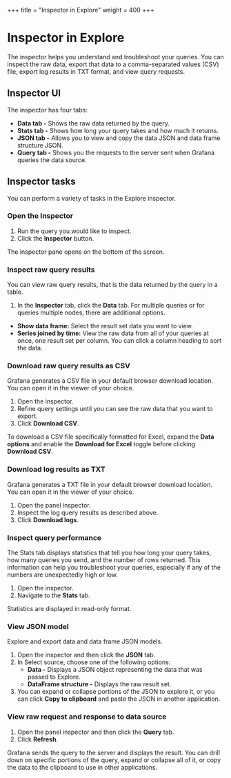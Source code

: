 +++
title = "Inspector in Explore"
weight = 400
+++

# Inspector in Explore

The inspector helps you understand and troubleshoot your queries. You can inspect the raw data, export that data to a comma-separated values (CSV) file, export log results in TXT format, and view query requests.

## Inspector UI

The inspector has four tabs:

- **Data tab -** Shows the raw data returned by the query.
- **Stats tab -** Shows how long your query takes and how much it returns.
- **JSON tab -** Allows you to view and copy the data JSON and data frame structure JSON.
- **Query tab -** Shows you the requests to the server sent when Grafana queries the data source.

## Inspector tasks

You can perform a variety of tasks in the Explore inspector.

### Open the Inspector

1. Run the query you would like to inspect.
1. Click the **Inspector** button.

The inspector pane opens on the bottom of the screen.

### Inspect raw query results

You can view raw query results, that is the data returned by the query in a table. 

1. In the **Inspector** tab, click the **Data** tab.
For multiple queries or for queries multiple nodes, there are additional options.

- **Show data frame:** Select the result set data you want to view.
- **Series joined by time:** View the raw data from all of your queries at once, one result set per column. You can click a column heading to sort the data.

### Download raw query results as CSV

Grafana generates a CSV file in your default browser download location. You can open it in the viewer of your choice.

1. Open the inspector.
1. Refine query settings until you can see the raw data that you want to export.
1. Click **Download CSV**.

To download a CSV file specifically formatted for Excel, expand the **Data options** and enable the **Download for Excel** toggle before clicking **Download CSV**.

### Download log results as TXT

Grafana generates a TXT file in your default browser download location. You can open it in the viewer of your choice.

1. Open the panel inspector.
1. Inspect the log query results as described above.
1. Click **Download logs**.

### Inspect query performance

The Stats tab displays statistics that tell you how long your query takes, how many queries you send, and the number of rows returned. This information can help you troubleshoot your queries, especially if any of the numbers are unexpectedly high or low.

1. Open the inspector.
1. Navigate to the **Stats** tab.

Statistics are displayed in read-only format.

### View JSON model

Explore and export data and data frame JSON models.

1. Open the inspector and then click the **JSON** tab.
1. In Select source, choose one of the following options:
   - **Data -** Displays a JSON object representing the data that was passed to Explore.
   - **DataFrame structure -** Displays the raw result set.
1. You can expand or collapse portions of the JSON to explore it, or you can click **Copy to clipboard** and paste the JSON in another application.

### View raw request and response to data source

1. Open the panel inspector and then click the **Query** tab.
1. Click **Refresh**.

Grafana sends the query to the server and displays the result. You can drill down on specific portions of the query, expand or collapse all of it, or copy the data to the clipboard to use in other applications.

